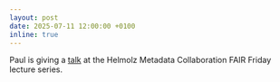 ```yaml
---
layout: post
date: 2025-07-11 12:00:00 +0100
inline: true
---
```


Paul is giving a [talk](https://helmholtz-metadaten.de/en/events/hmc-fair-friday-with-paul-groth) at the Helmolz Metadata Collaboration FAIR Friday lecture series.